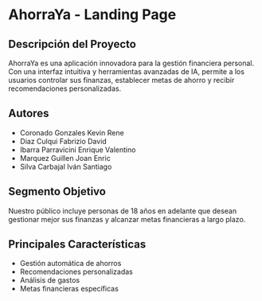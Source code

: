 # AhorraYa - Landing Page

## Descripción del Proyecto
AhorraYa es una aplicación innovadora para la gestión financiera personal. Con una interfaz intuitiva y herramientas avanzadas de IA, permite a los usuarios controlar sus finanzas, establecer metas de ahorro y recibir recomendaciones personalizadas.

## Autores
- Coronado Gonzales Kevin Rene
- Diaz Culqui Fabrizio David
- Ibarra Parravicini Enrique Valentino
- Marquez Guillen Joan Enric
- Silva Carbajal Iván Santiago

## Segmento Objetivo
Nuestro público incluye personas de 18 años en adelante que desean gestionar mejor sus finanzas y alcanzar metas financieras a largo plazo.

## Principales Características
- Gestión automática de ahorros
- Recomendaciones personalizadas
- Análisis de gastos
- Metas financieras específicas

